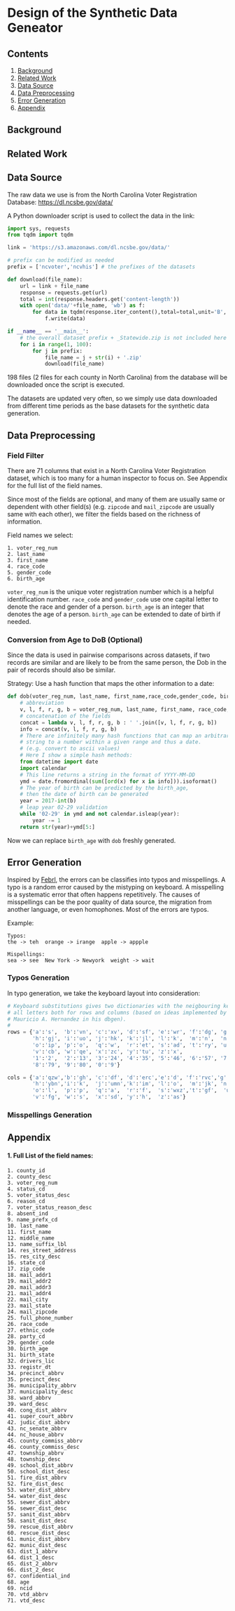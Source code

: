 # Design of the Synthetic Data Geneator

## Contents
1. [Background](#backgound)
2. [Related Work](#related-Work)
3. [Data Source](#data-Source)
4. [Data Preprocessing](#data-preprocessing)
5. [Error Generation](#error-generation)
6. [Appendix](#appendix)



## Background

## Related Work

## Data Source

The raw data we use is from the North Carolina 
Voter Registration Database:
https://dl.ncsbe.gov/data/

A Python downloader script is used to collect the 
data in the link:

```python
import sys, requests
from tqdm import tqdm

link = 'https://s3.amazonaws.com/dl.ncsbe.gov/data/'

# prefix can be modified as needed
prefix = ['ncvoter','ncvhis'] # the prefixes of the datasets

def download(file_name):
    url = link + file_name
    response = requests.get(url)
    total = int(response.headers.get('content-length'))
    with open('data/'+file_name, 'wb') as f:
        for data in tqdm(response.iter_content(),total=total,unit='B', unit_scale=True,desc=file_name):
            f.write(data)

if __name__ == '__main__':
    # the overall dataset prefix + _Statewide.zip is not included here
    for i in range(1, 100):
        for j in prefix:
            file_name = j + str(i) + '.zip'
            download(file_name)
```

198 files (2 files for each county in North Carolina) 
from the database will be downloaded once the script is 
executed.

The datasets are updated very often, so we simply use data 
downloaded from different time periods as the base datasets
for the synthetic data generation.

## Data Preprocessing

### Field Filter
There are 71 columns that exist in a North Carolina Voter Registration 
dataset, which is too many for a human inspector to focus on. See 
Appendix for the full list of the field names. 


Since most of the fields are optional, and many of them are usually 
same or dependent with other field(s) (e.g. `zipcode` and `mail_zipcode` 
are usually same with each other), we filter the fields based on the
richness of information.

Field names we select:
```
1. voter_reg_num
2. last_name
3. first_name
4. race_code
5. gender_code
6. birth_age
```
`voter_reg_num` is the unique voter registration number which is 
a helpful identification number. `race_code` and `gender_code` use
one capital letter to denote the race and gender of a person. `birth_age`
is an integer that denotes the age of a person. `birth_age` can be
extended to date of birth if needed.

### Conversion from Age to DoB (Optional)
Since the data is used in pairwise comparisons across datasets, if two
records are similar and are likely to be from the same person, the 
Dob in the pair of records should also be similar.

Strategy: Use a hash function that maps the other information to a date:
```python
def dob(voter_reg_num, last_name, first_name,race_code,gender_code, birth_age):
    # abbreviation
    v, l, f, r, g, b = voter_reg_num, last_name, first_name, race_code, gender_code, birth_age
    # concatenation of the fields
    concat = lambda v, l, f, r, g, b : ' '.join([v, l, f, r, g, b]) 
    info = concat(v, l, f, r, g, b)
    # There are infinitely many hash functions that can map an arbitrary 
    # string to a number within a given range and thus a date. 
    # (e.g. convert to ascii values)
    # Here I show a simple hash methods:
    from datetime import date
    import calendar
    # This line returns a string in the format of YYYY-MM-DD
    ymd = date.fromordinal(sum([ord(x) for x in info])).isoformat()
    # The year of birth can be predicted by the birth_age,
    # then the date of birth can be generated
    year = 2017-int(b)
    # leap year 02-29 validation
    while '02-29' in ymd and not calendar.isleap(year):
        year -= 1
    return str(year)+ymd[5:]
```
Now we can replace `birth_age` with `dob` freshly generated.

## Error Generation
Inspired by [Febrl](https://github.com/hwangtamu/febrl/blob/master/dsgen/generate.py),
the errors can be classifies into typos and misspellings. A typo is a
random error caused by the mistyping on keyboard. A misspelling is a
systematic error that often happens repetitively. The causes of
misspellings can be the poor quality of data source, the migration from
another language, or even homophones. Most of the errors are typos.

Example:
```
Typos:
the -> teh  orange -> irange  apple -> appple

Mispellings:
sea -> see  New York -> Newyork  weight -> wait
```
### Typos Generation
In typo generation, we take the keyboard layout into consideration:
```python
# Keyboard substitutions gives two dictionaries with the neigbouring keys for
# all letters both for rows and columns (based on ideas implemented by
# Mauricio A. Hernandez in his dbgen).
#
rows = {'a':'s',  'b':'vn', 'c':'xv', 'd':'sf', 'e':'wr', 'f':'dg', 'g':'fh',
        'h':'gj', 'i':'uo', 'j':'hk', 'k':'jl', 'l':'k',  'm':'n',  'n':'bm',
        'o':'ip', 'p':'o',  'q':'w',  'r':'et', 's':'ad', 't':'ry', 'u':'yi',
        'v':'cb', 'w':'qe', 'x':'zc', 'y':'tu', 'z':'x',
        '1':'2',  '2':'13', '3':'24', '4':'35', '5':'46', '6':'57', '7':'68',
        '8':'79', '9':'80', '0':'9'}

cols = {'a':'qzw','b':'gh', 'c':'df', 'd':'erc','e':'d', 'f':'rvc','g':'tbv',
        'h':'ybn','i':'k',  'j':'umn','k':'im', 'l':'o',  'm':'jk', 'n':'hj',
        'o':'l',  'p':'p',  'q':'a',  'r':'f',  's':'wxz','t':'gf',  'u':'j',
        'v':'fg', 'w':'s',  'x':'sd', 'y':'h',  'z':'as'}
```

### Misspellings Generation

## Appendix

#### 1. Full List of the field names:
```
1. county_id
2. county_desc
3. voter_reg_num
4. status_cd
5. voter_status_desc
6. reason_cd
7. voter_status_reason_desc
8. absent_ind
9. name_prefx_cd
10. last_name
11. first_name
12. middle_name
13. name_suffix_lbl
14. res_street_address
15. res_city_desc
16. state_cd
17. zip_code
18. mail_addr1
19. mail_addr2
20. mail_addr3
21. mail_addr4
22. mail_city
23. mail_state
24. mail_zipcode
25. full_phone_number
26. race_code
27. ethnic_code
28. party_cd
29. gender_code
30. birth_age
31. birth_state
32. drivers_lic
33. registr_dt
34. precinct_abbrv
35. precinct_desc
36. municipality_abbrv
37. municipality_desc
38. ward_abbrv
39. ward_desc
40. cong_dist_abbrv
41. super_court_abbrv
42. judic_dist_abbrv
43. nc_senate_abbrv
44. nc_house_abbrv
45. county_commiss_abbrv
46. county_commiss_desc
47. township_abbrv
48. township_desc
49. school_dist_abbrv
50. school_dist_desc
51. fire_dist_abbrv
52. fire_dist_desc
53. water_dist_abbrv
54. water_dist_desc
55. sewer_dist_abbrv
56. sewer_dist_desc
57. sanit_dist_abbrv
58. sanit_dist_desc
59. rescue_dist_abbrv
60. rescue_dist_desc
61. munic_dist_abbrv
62. munic_dist_desc
63. dist_1_abbrv
64. dist_1_desc
65. dist_2_abbrv
66. dist_2_desc
67. confidential_ind
68. age
69. ncid
70. vtd_abbrv
71. vtd_desc
```
